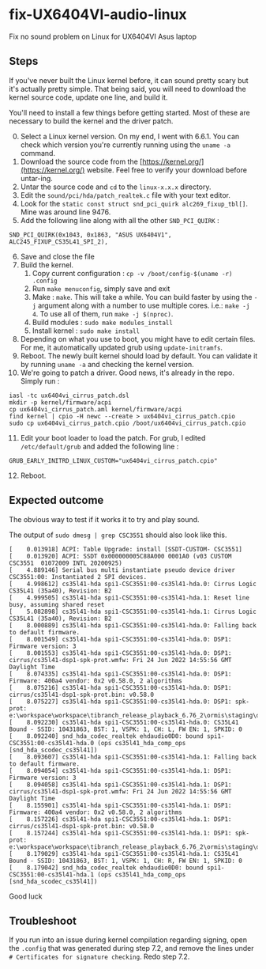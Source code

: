 # fix-UX6404VI-audio-linux
Fix no sound problem on Linux for UX6404VI Asus laptop

## Steps
If you've never built the Linux kernel before, it can sound pretty scary but it's actually pretty simple. That being said, you will need to download the kernel source code, update one line, and build it.

You'll need to install a few things before getting started. Most of these are necessary to build the kernel and the driver patch.

0. Select a Linux kernel version. On my end, I went with 6.6.1. You can check which version you're currently running using the `uname -a` command. 
1. Download the source code from the [https://kernel.org/](https://kernel.org/) website. Feel free to verify your download before untar-ing.
2. Untar the source code and `cd` to the `linux-x.x.x` directory.
3. Edit the `sound/pci/hda/patch_realtek.c` file with your text editor. 
4. Look for the `static const struct snd_pci_quirk alc269_fixup_tbl[]`. Mine was around line 9476.
5. Add the following line along with all the other `SND_PCI_QUIRK` :

```
SND_PCI_QUIRK(0x1043, 0x1863, "ASUS UX6404V1", ALC245_FIXUP_CS35L41_SPI_2),
```

6. Save and close the file
7. Build the kernel.
    1. Copy current configuration : `cp -v /boot/config-$(uname -r) .config`
    2. Run `make menuconfig`, simply save and exit
    3. Make : `make`. This will take a while. You can build faster by using the `-j` argument along with a number to use multiple cores. i.e.: `make -j 4`. To use all of them, run `make -j $(nproc)`. 
    4. Build modules : `sudo make modules_install`
    5. Install kernel : `sudo make install`
9. Depending on what you use to boot, you might have to edit certain files. For me, it automatically updated grub using `update-initramfs`. 
10. Reboot. The newly built kernel should load by default. You can validate it by running `uname -a` and checking the kernel version.
11. We're going to patch a driver. Good news, it's already in the repo. Simply run : 
```
iasl -tc ux6404vi_cirrus_patch.dsl
mkdir -p kernel/firmware/acpi
cp ux6404vi_cirrus_patch.aml kernel/firmware/acpi
find kernel | cpio -H newc --create > ux6404vi_cirrus_patch.cpio
sudo cp ux6404vi_cirrus_patch.cpio /boot/ux6404vi_cirrus_patch.cpio
```
11. Edit your boot loader to load the patch. For grub, I edited `/etc/default/grub` and added the following line : 
```
GRUB_EARLY_INITRD_LINUX_CUSTOM="ux6404vi_cirrus_patch.cpio"
```
12. Reboot.

## Expected outcome
The obvious way to test if it works it to try and play sound. 

The output of `sudo dmesg | grep CSC3551` should also look like this. 
```
[    0.013918] ACPI: Table Upgrade: install [SSDT-CUSTOM- CSC3551]
[    0.013920] ACPI: SSDT 0x000000005C88A000 0001A0 (v03 CUSTOM CSC3551  01072009 INTL 20200925)
[    4.889146] Serial bus multi instantiate pseudo device driver CSC3551:00: Instantiated 2 SPI devices.
[    4.998612] cs35l41-hda spi1-CSC3551:00-cs35l41-hda.0: Cirrus Logic CS35L41 (35a40), Revision: B2
[    4.999505] cs35l41-hda spi1-CSC3551:00-cs35l41-hda.1: Reset line busy, assuming shared reset
[    5.082898] cs35l41-hda spi1-CSC3551:00-cs35l41-hda.1: Cirrus Logic CS35L41 (35a40), Revision: B2
[    8.000889] cs35l41-hda spi1-CSC3551:00-cs35l41-hda.0: Falling back to default firmware.
[    8.001549] cs35l41-hda spi1-CSC3551:00-cs35l41-hda.0: DSP1: Firmware version: 3
[    8.001553] cs35l41-hda spi1-CSC3551:00-cs35l41-hda.0: DSP1: cirrus/cs35l41-dsp1-spk-prot.wmfw: Fri 24 Jun 2022 14:55:56 GMT Daylight Time
[    8.074335] cs35l41-hda spi1-CSC3551:00-cs35l41-hda.0: DSP1: Firmware: 400a4 vendor: 0x2 v0.58.0, 2 algorithms
[    8.075216] cs35l41-hda spi1-CSC3551:00-cs35l41-hda.0: DSP1: cirrus/cs35l41-dsp1-spk-prot.bin: v0.58.0
[    8.075227] cs35l41-hda spi1-CSC3551:00-cs35l41-hda.0: DSP1: spk-prot: e:\workspace\workspace\tibranch_release_playback_6.76_2\ormis\staging\default_tunings\internal\CS35L53\Fixed_Attenuation_Mono_48000_29.78.0\full\Fixed_Attenuation_Mono_48000_29.78.0_full.bin
[    8.092230] cs35l41-hda spi1-CSC3551:00-cs35l41-hda.0: CS35L41 Bound - SSID: 10431863, BST: 1, VSPK: 1, CH: L, FW EN: 1, SPKID: 0
[    8.092240] snd_hda_codec_realtek ehdaudio0D0: bound spi1-CSC3551:00-cs35l41-hda.0 (ops cs35l41_hda_comp_ops [snd_hda_scodec_cs35l41])
[    8.093607] cs35l41-hda spi1-CSC3551:00-cs35l41-hda.1: Falling back to default firmware.
[    8.094054] cs35l41-hda spi1-CSC3551:00-cs35l41-hda.1: DSP1: Firmware version: 3
[    8.094058] cs35l41-hda spi1-CSC3551:00-cs35l41-hda.1: DSP1: cirrus/cs35l41-dsp1-spk-prot.wmfw: Fri 24 Jun 2022 14:55:56 GMT Daylight Time
[    8.155901] cs35l41-hda spi1-CSC3551:00-cs35l41-hda.1: DSP1: Firmware: 400a4 vendor: 0x2 v0.58.0, 2 algorithms
[    8.157226] cs35l41-hda spi1-CSC3551:00-cs35l41-hda.1: DSP1: cirrus/cs35l41-dsp1-spk-prot.bin: v0.58.0
[    8.157244] cs35l41-hda spi1-CSC3551:00-cs35l41-hda.1: DSP1: spk-prot: e:\workspace\workspace\tibranch_release_playback_6.76_2\ormis\staging\default_tunings\internal\CS35L53\Fixed_Attenuation_Mono_48000_29.78.0\full\Fixed_Attenuation_Mono_48000_29.78.0_full.bin
[    8.179029] cs35l41-hda spi1-CSC3551:00-cs35l41-hda.1: CS35L41 Bound - SSID: 10431863, BST: 1, VSPK: 1, CH: R, FW EN: 1, SPKID: 0
[    8.179042] snd_hda_codec_realtek ehdaudio0D0: bound spi1-CSC3551:00-cs35l41-hda.1 (ops cs35l41_hda_comp_ops [snd_hda_scodec_cs35l41])
```

Good luck

## Troubleshoot
If you run into an issue during kernel compilation regarding signing, open the `.config` that was generated during step 7.2, and remove the lines under `# Certificates for signature checking`. Redo step 7.2.


